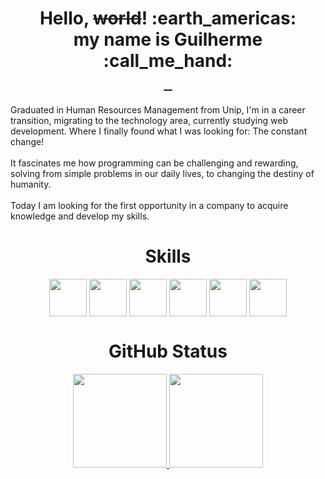<div>
	<h1 align="center" >Hello, <s>world</s>! :earth_americas:<br>my name is Guilherme :call_me_hand:
		<br>
		<a href="https://guilhermerodriguess.github.io">
			<img align="center" src="https://img.shields.io/badge/Portfolio-%23000000.svg?style=for-the-badge&logo=firefox&logoColor=#FF7139" alt="">
		</a>
		<a href="https://www.linkedin.com/in/guilhermerodriguessousa/">
			<img align="center" src="https://img.shields.io/badge/LinkedIn-0077B5?style=for-the-badge&logo=linkedin&logoColor=white" alt="">
		</a>
		<a href="mailto:guilhermero@outlook.com">
			<img align="center" src="https://img.shields.io/badge/Gmail-D14836?style=for-the-badge&logo=gmail&logoColor=white" alt="">
		</a>
	</h1>
	<div>
		<p>
			Graduated in Human Resources Management from Unip, I'm in a career transition, migrating to the technology area, currently studying web development. Where I finally found what I was looking for: The constant change!
			<br><br>
			It fascinates me how programming can be challenging and rewarding, solving from simple problems in our daily lives, to changing the destiny of humanity.
			<br><br>
 			Today I am looking for the first opportunity in a company to acquire knowledge and develop my skills.
		</p>
	</div>
	<h1 align='center'>
		Skills
	</h1>
	<div align='center' >
		<img align='center' src="https://cdn.jsdelivr.net/gh/devicons/devicon/icons/javascript/javascript-plain.svg" width='60' height='60'/>
    <img align='center' src="https://cdn.jsdelivr.net/gh/devicons/devicon/icons/react/react-original-wordmark.svg" width='60' height='60'/>
    <img align='center' src="https://cdn.jsdelivr.net/gh/devicons/devicon/icons/redux/redux-original.svg" width='60' height='60'/>
    <img align='center' src="https://cdn.jsdelivr.net/gh/devicons/devicon/icons/git/git-original.svg" width='60' height='60'/>
    <img align='center' src="https://cdn.jsdelivr.net/gh/devicons/devicon/icons/css3/css3-plain-wordmark.svg" width='60' height='60'/>
		<img align='center' src="https://cdn.jsdelivr.net/gh/devicons/devicon/icons/html5/html5-plain-wordmark.svg" width='60' height='60'/>
	</div>
	<h1 align='center'>
		GitHub Status
	</h1>
	<div align='center'>
		<a href="https://github.com/guilhermerodriguess">
			<img height='150' src="https://github-readme-stats.vercel.app/api?username=guilhermerodriguess&show_icons=true&theme=dark" />
		</a>
		<a href="https://github.com/guilhermerodriguess">
			<img height='150' src="https://github-readme-stats.vercel.app/api/top-langs/?username=guilhermerodriguess&layout=compact&theme=dark" />
		</a>
	</div>
</div>
